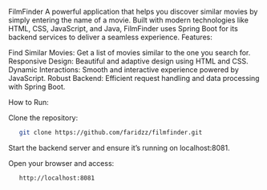 FilmFinder
A powerful application that helps you discover similar movies by simply entering the name of a movie. Built with modern technologies like HTML, CSS, JavaScript, and Java, FilmFinder uses Spring Boot for its backend services to deliver a seamless experience.
Features:

Find Similar Movies: Get a list of movies similar to the one you search for.
Responsive Design: Beautiful and adaptive design using HTML and CSS.
Dynamic Interactions: Smooth and interactive experience powered by JavaScript.
Robust Backend: Efficient request handling and data processing with Spring Boot.


How to Run:

Clone the repository:
```bash
   git clone https://github.com/faridzz/filmfinder.git
```
Start the backend server and ensure it’s running on localhost:8081.

Open your browser and access:
```bash
   http://localhost:8081
```

